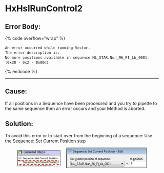 # HxHsIRunControl2

## Error Body:

{% code overflow="wrap" %}
```
An error occurred while running Vector.
The error description is: 
No more positions available in sequence ML_STAR.Nun_96_FI_Lb_0001. (0x28 - 0x2 - 0x80d)
```
{% endcode %}

***

## Cause:

If all positions in a Sequence have been processed and you try to pipette to the same sequence then an error occurs and your Method is aborted.

## Solution:

To avoid this error or to start over from the beginning of a sequence: Use the Sequence: Set Current Position step

<figure><img src="../.gitbook/assets/image (12).png" alt=""><figcaption></figcaption></figure>
